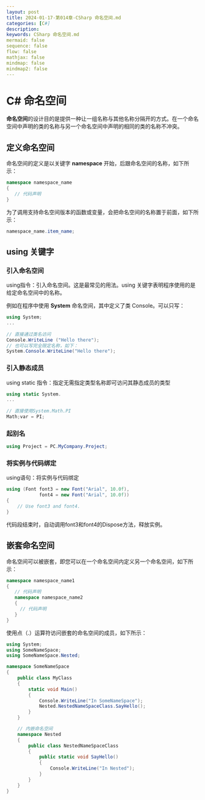 ```yaml
---
layout: post
title: 2024-01-17-第014章-CSharp 命名空间.md
categories: [C#]
description: 
keywords: CSharp 命名空间.md
mermaid: false
sequence: false
flow: false
mathjax: false
mindmap: false
mindmap2: false
---
```

# C# 命名空间

**命名空间**的设计目的是提供一种让一组名称与其他名称分隔开的方式。在一个命名空间中声明的类的名称与另一个命名空间中声明的相同的类的名称不冲突。



## 定义命名空间

命名空间的定义是以关键字 **namespace** 开始，后跟命名空间的名称，如下所示：

```c#
namespace namespace_name
{
   // 代码声明
}
```



为了调用支持命名空间版本的函数或变量，会把命名空间的名称置于前面，如下所示：

```c#
namespace_name.item_name;
```



## using 关键字

### 引入命名空间

using指令：引入命名空间。这是最常见的用法。using 关键字表明程序使用的是给定命名空间中的名称。

例如在程序中使用 **System** 命名空间，其中定义了类 Console。可以只写：

```c#
using System;
...
    
// 直接通过类名访问    
Console.WriteLine ("Hello there");
// 也可以写完全限定名称，如下：
System.Console.WriteLine("Hello there");
```



### 引入静态成员

using static 指令：指定无需指定类型名称即可访问其静态成员的类型

```c#
using static System.
...
    
// 直接使用System.Math.PI
Math;var = PI; 
```



### 起别名

```c#
using Project = PC.MyCompany.Project;
```



### 将实例与代码绑定

using语句：将实例与代码绑定

```c#
using (Font font3 = new Font("Arial", 10.0f),
            font4 = new Font("Arial", 10.0f))
{
    // Use font3 and font4.
}
```

代码段结束时，自动调用font3和font4的Dispose方法，释放实例。



## 嵌套命名空间

命名空间可以被嵌套，即您可以在一个命名空间内定义另一个命名空间，如下所示：

```c#
namespace namespace_name1 
{
   // 代码声明
   namespace namespace_name2 
   {
     // 代码声明
   }
}
```



使用点（.）运算符访问嵌套的命名空间的成员，如下所示：

```c#
using System;
using SomeNameSpace;
using SomeNameSpace.Nested;

namespace SomeNameSpace
{
    public class MyClass 
    {
        static void Main() 
        {
            Console.WriteLine("In SomeNameSpace");
            Nested.NestedNameSpaceClass.SayHello();
        }
    }

    // 内嵌命名空间
    namespace Nested   
    {
        public class NestedNameSpaceClass 
        {
            public static void SayHello() 
            {
                Console.WriteLine("In Nested");
            }
        }
    }
}
```
